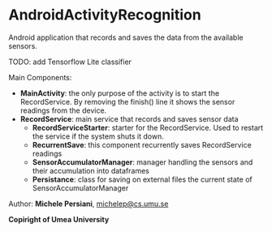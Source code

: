 # AndroidActivityRecognition



Android application that records and saves the data from the available sensors.

TODO: add Tensorflow Lite classifier

Main Components:
- **MainActivity**: the only purpose of the activity is to start the RecordService. By removing the finish() line it shows the sensor readings from the device.
- **RecordService**: main service that records and saves sensor data
  - **RecordServiceStarter**: starter for the RecordService. Used to restart the service if the system shuts it down.
  - **RecurrentSave**: this component recurrently saves RecordService readings
  - **SensorAccumulatorManager**: manager handling the sensors and their accumulation into dataframes
  - **Persistance**: class for saving on external files the current state of SensorAccumulatorManager



Author: **Michele Persiani**, michelep@cs.umu.se

**Copiright of Umea University**
